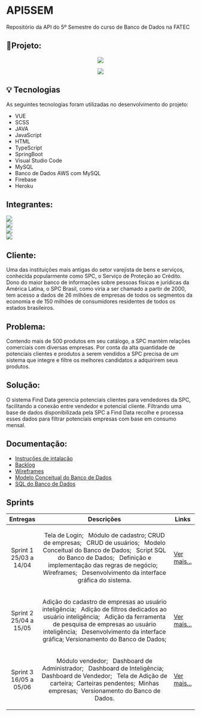 # API5SEM
Repositório da API do 5º Semestre do curso de Banco de Dados na FATEC
## 📝Projeto:
<p align="center"> <img src = "https://user-images.githubusercontent.com/68132461/163346757-0757c301-4226-442f-aa6b-f75321aa10fe.png"> </p>
<p align="center"> <a href="https://finddata-frontend.web.app/#/sign-in"> <img src= "https://img.shields.io/badge/%F0%9F%9A%80-ACESSAR-blue"></a> </p>

## 💡 Tecnologias

As seguintes tecnologias foram utilizadas no desenvolvimento do projeto:
 - VUE
 - SCSS
 - JAVA
 - JavaScript
 - HTML
 - TypeScript
 - SpringBoot
 - Visual Studio Code
 - MySQL
 - Banco de Dados AWS com MySQL
 - Firebase
 - Heroku
 



## Integrantes:

<a href="https://www.linkedin.com/in/maxx-barcelos-aaa106b2"> <img src= "https://img.shields.io/badge/Maximiles%20Barcelos%20--%20Scrum%20Master-Linkedin-blue"></a> <br>
<a href="https://www.linkedin.com/in/bahij-noureddine-941b681b7/"> <img src= "https://img.shields.io/badge/Bahij%20Noureddine%20--%20Product%20Owner-Linkedin-blue"></a> <br>
<a href="https://www.linkedin.com/in/leonardo-gabriel-silva-11b8b8178/"> <img src= "https://img.shields.io/badge/Leonardo%20Gabriel-Linkedin-blue"></a> <br>
<a href="https://www.linkedin.com/mwlite/in/henrique-zucareli-santiago/"> <img src= "https://img.shields.io/badge/Henrique%20Zucareli-Linkedin-blue"></a> <br>

 ## Cliente:
Uma das instituições mais antigas do setor varejista de bens e serviços,
conhecida popularmente como SPC, o Serviço de Proteção ao Crédito. Dono do maior banco de
informações sobre pessoas físicas e jurídicas da América Latina, o SPC Brasil,
como viria a ser chamado a partir de 2000, tem acesso a dados de 26 milhões
de empresas de todos os segmentos da economia e de 150 milhões de
consumidores residentes de todos os estados brasileiros.

 ## Problema:
Contendo mais de 500 produtos em seu catálogo,  a SPC mantém relações comerciais com diversas empresas. Por conta da alta quantidade de potenciais clientes e produtos a serem vendidos a SPC precisa de um sistema que integre e filtre os melhores candidatos a adquirirem seus produtos.
 ## Solução:
 
O sistema Find Data gerencia potenciais clientes para vendedores da SPC, facilitando a conexão entre vendedor e potencial cliente. Filtrando uma base de dados disponibilizada pela SPC a Find Data recolhe e processa esses dados para filtrar potenciais empresas com base em consumo mensal.

 ## Documentação:
 - [Instruções de intalação](https://github.com/MaXximiles/API5-SEM/blob/main/Documentação/Instruções%20de%20instalação/README.md) 
 - [Backlog](https://github.com/MaXximiles/API5-SEM/tree/main/Documentação/User%20Story%20Cards)
 - [Wireframes](https://github.com/MaXximiles/API5-SEM/tree/main/Documentação/Wireframes)
 - [Modelo Conceitual do Banco de Dados](https://github.com/MaXximiles/API5-SEM/blob/main/Documentação/Database/MODELO_FISICO_v2.png)
 - [SQL do Banco de Dados](https://github.com/MaXximiles/API5-SEM/blob/main/Documentação/Database/BD_FIND_DATA_CREATE_v2.sql)

  
<h2>Sprints</h2>
       <table>
              <thead>
                     <th width=150px>Entregas</th>
                     <th width=100%>Descrições</th>
                     <th width=100px>Links</th>
              </thead>
              <tbody>
                     <tr>
                            <td align=center>Sprint 1<br> 25/03 a 14/04  </td>
                            <td ><p align=center> Tela de Login; &nbsp Módulo de cadastro; CRUD de empresas; &nbsp CRUD de usuários; &nbsp Modelo Conceitual do Banco de Dados; &nbsp Script SQL do Banco de Dados; &nbsp Definição e implementação das regras de negócio; &nbsp Wireframes; &nbsp Desenvolvimento da interface gráfica do sistema.
                            <p align=center>   
                            </td>
                            <td><p><a href="https://github.com/MaXximiles/API5-SEM/blob/sprint-1/README.md">Ver mais...</a></p></td>
                     </tr>
                     <tr>
                            <td align=center>Sprint 2<br> 25/04 a 15/05</td>
                            <td> <p align=center>Adição do cadastro de empresas ao usuário inteligência; &nbsp Adição de filtros dedicados ao usuário inteligência; &nbsp Adição da ferramenta de pesquisa de empresas ao usuário inteligência; &nbsp Desenvolvimento da interface gráfica;
                               Versionamento do Banco de Dados; 
                            <p align=center>                          
                            </p>
                            </td>
                            <td><p><a href="https://github.com/MaXximiles/API5-SEM/blob/sprint-2/README.md">Ver mais...</a></p></td>
                     </tr>
                     <tr>
                            <td align=center>Sprint 3<br> 16/05 a 05/06</td>
                            <td> <p align=center>                          
                      <p align=center> Módulo vendedor; &nbsp Dashboard de Administrador; &nbsp Dashboard de Inteligência; &nbsp Dashboard de Vendedor;
                       &nbsp Tela de Adição de carteira;&nbsp Carteiras pendentes;&nbsp Minhas empresas;&nbsp Versionamento do Banco de Dados.                        
                      </p>
                      </td>
                            <td><p><a href="https://github.com/MaXximiles/API5-SEM/blob/sprint-3/README.md">Ver mais...</a></p></td>
                     </tr>
                     </tr>
              </tbody>
       </table>
